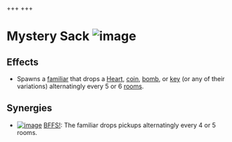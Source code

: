 +++
+++

 # Mystery Sack ![image](/image/Mystery_Sack.png) 

Effects
---------


* Spawns a [familiar](/wiki/Familiar "Familiar") that drops a [Heart](/wiki/Heart "Heart"), [coin](/wiki/Coin "Coin"), [bomb](/wiki/Bomb "Bomb"), or [key](/wiki/Key "Key") (or any of their variations) alternatingly every 5 or 6 [rooms](/wiki/Rooms "Rooms").


Synergies
-----------


* [![image](/image/BFFS!.png)](/wiki/BFFS! "BFFS!") [BFFS!](/wiki/BFFS! "BFFS!"): The familiar drops pickups alternatingly every 4 or 5 rooms.


